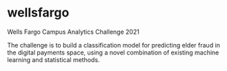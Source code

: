 # wellsfargo
Wells Fargo Campus Analytics Challenge 2021

The challenge is to build a classification model for predicting elder fraud in the digital payments space, using a novel combination of existing machine learning and statistical methods.
